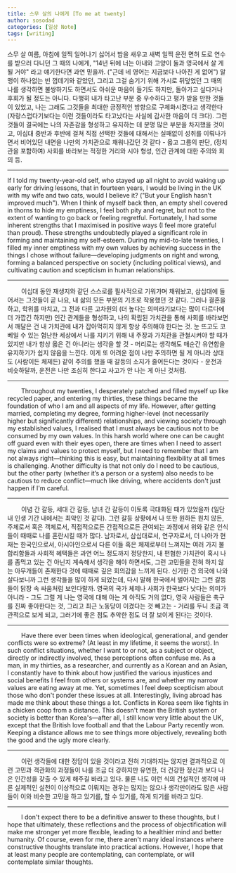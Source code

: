 ```yaml
---
title: 스무 살의 나에게 [To me at twenty]
author: sosodad
categories: [일상 Note]
tags: [writing]
---
```


스무 살 여름, 아침에 일찍 일어나기 싫어서 밤을 새우고 새벽 일찍 운전 면허 도로 연수를 받으러 다니던 그 때의 나에게, "14년 뒤에 너는 아내와 고양이 둘과 영국에서 살 게 될 거야" 라고 얘기한다면 과연 믿을까. ("근데 네 영어는 지금보다 나아진 게 없어") 알맹이 하나없는 빈 껍데기와 같았던, 그리고 그걸 숨기기 위해 가시로 뒤덮었던 그 때의 나를 생각하면 불쌍하기도 하면서도 아쉬운 마음이 들기도 하지만, 돌아가고 싶다거나 후회가 될 정도는 아니다. 다행히 내가 타고난 부분 중 우수하다고 평가 받을 만한 것들이 있었고, 나는 그래도 그것들을 최대한 긍정적인 방향으로 구체화시켰다고 생각한다 (자랑스럽다기보다는 이런 것들이라도 타고났다는 사실에 감사한 마음이 더 크다). 그런 것들이 결국에는 나의 자존감을 형성하고 유지하는 데 분명 많은 부분을 차지했을 것이고, 이십대 중반과 후반에 걸쳐 직접 선택한 것들에 대해서는 실패없이 성취를 이뤄나가면서 비어있던 내면을 나만의 가치관으로 채워나갔던 것 같다 - 옳고 그름의 판단, (정치관을 포함하여) 사회를 바라보는 적정한 거리와 시야 형성, 인간 관계에 대한 주의와 회의 등.
___
If I told my twenty-year-old self, who stayed up all night to avoid waking up early for driving lessons, that in fourteen years, I would be living in the UK with my wife and two cats, would I believe it? ("But your English hasn't improved much"). When I think of myself back then, an empty shell covered in thorns to hide my emptiness, I feel both pity and regret, but not to the extent of wanting to go back or feeling regretful. Fortunately, I had some inherent strengths that I maximised in positive ways (I feel more grateful than proud). These strengths undoubtedly played a significant role in forming and maintaining my self-esteem. During my mid-to-late twenties, I filled my inner emptiness with my own values by achieving success in the things I chose without failure—developing judgments on right and wrong, forming a balanced perspective on society (including political views), and cultivating caution and scepticism in human relationships.
___
&nbsp;&nbsp;&nbsp;&nbsp;&nbsp;&nbsp;&nbsp;&nbsp;이십대 동안 재생지와 같던 스스로를 필사적으로 기워가며 채워놨고, 삼십대에 들어서는 그것들이 곧 나요, 내 삶의 모든 부분의 기초로 작용했던 것 같다. 그러나 결혼을 하고, 학위를 마치고, 그 전과 다른 고차원의 (더 높다는 의미라기보다는 많이 다르다에 더 가깝긴 하지만) 인간 관계들을 형성하고, 나의 확립된 가치관을 통해 사회를 바라보면서 깨달은 건 내 가치관에 내가 잡아먹히지 않게 항상 주의해야 한다는 것. 눈 뜨고도 코 베일 수 있는 험난한 세상에서 나를 지키기 위해 내 주장과 가치관을 관철시켜야 할 때가 있지만 내가 항상 옳은 건 아니라는 생각을 할 것 - 머리로는 생각해도 매순간 유연함을 유지하기가 쉽지 않음을 느낀다. 이게 또 어려운 점이 나만 주의하면 될 게 아니라 상대도 (사람이든 체제든) 같이 주의를 했을 때 갈등의 소지가 줄어든다는 것이다 - 운전과 비슷하달까, 운전은 나만 조심히 한다고 사고가 안 나는 게 아닌 것처럼.
___
&nbsp;&nbsp;&nbsp;&nbsp;&nbsp;&nbsp;&nbsp;&nbsp;Throughout my twenties, I desperately patched and filled myself up like recycled paper, and entering my thirties, these things became the foundation of who I am and all aspects of my life. However, after getting married, completing my degree, forming higher-level (not necessarily higher but significantly different) relationships, and viewing society through my established values, I realised that I must always be cautious not to be consumed by my own values. In this harsh world where one can be caught off guard even with their eyes open, there are times when I need to assert my claims and values to protect myself, but I need to remember that I am not always right—thinking this is easy, but maintaining flexibility at all times is challenging. Another difficulty is that not only do I need to be cautious, but the other party (whether it’s a person or a system) also needs to be cautious to reduce conflict—much like driving, where accidents don't just happen if I'm careful.
___
&nbsp;&nbsp;&nbsp;&nbsp;&nbsp;&nbsp;&nbsp;&nbsp;이념 간 갈등, 세대 간 갈등, 남녀 간 갈등이 이토록 극대화된 때가 있었을까 (일단 내 인생 기간 내에서는 최악인 것 같다). 그런 갈등 상황에서 나 또한 원하든 원치 않든, 주체로서 혹은 객체로서, 직접적으로든 간접적으로든 관여되는 과정에서 위와 같은 인식들이 때때로 나를 혼란시킬 때가 많다. 남자로서, 삼십대로서, 연구자로서, 더 나아가 현재는 한국인으로서, 아시아인으로서 다른 이들 혹은 체제로부터 느껴지는 여러 가지 불합리함들과 사회적 혜택들은 과연 어느 정도까지 정당한지, 내 편협한 가치관이 혹시 나를 좀먹고 있는 건 아닌지 계속해서 생각을 해야 하면서도, 그런 고민들을 전혀 하지 않는 아무개들이 존재한다 것에 때때로 깊은 회의감을 느끼게 된다. 신기한 건 외국에 나와 살다보니까 그런 생각들을 많이 하게 되었는데, 다시 말해 한국에서 벌어지는 그런 갈등들이 닭장 속 싸움처럼 보인다랄까. 영국의 국가 체제나 사회가 한국보다 낫다는 의미가 아니라 - 그도 그럴 게 나는 영국에 대해 아는 게 아직도 거의 없다, 영국 사람들은 축구를 진짜 좋아한다는 것, 그리고 최근 노동당이 이겼다는 것 빼고는 - 거리를 두니 조금 객관적으로 보게 되고, 그러기에 좋은 점도 추악한 점도 더 잘 보이게 된다는 것이다.
___
&nbsp;&nbsp;&nbsp;&nbsp;&nbsp;&nbsp;&nbsp;&nbsp;Have there ever been times when ideological, generational, and gender conflicts were so extreme? (At least in my lifetime, it seems the worst). In such conflict situations, whether I want to or not, as a subject or object, directly or indirectly involved, these perceptions often confuse me. As a man, in my thirties, as a researcher, and currently as a Korean and an Asian, I constantly have to think about how justified the various injustices and social benefits I feel from others or systems are, and whether my narrow values are eating away at me. Yet, sometimes I feel deep scepticism about those who don't ponder these issues at all. Interestingly, living abroad has made me think about these things a lot. Conflicts in Korea seem like fights in a chicken coop from a distance. This doesn't mean the British system or society is better than Korea's—after all, I still know very little about the UK, except that the British love football and that the Labour Party recently won. Keeping a distance allows me to see things more objectively, revealing both the good and the ugly more clearly.
___
&nbsp;&nbsp;&nbsp;&nbsp;&nbsp;&nbsp;&nbsp;&nbsp;이런 생각들에 대한 정답이 있을 것이라고 전혀 기대하지는 않지만 결과적으로 이런 고민과 객관화의 과정들이 나를 조금 더 강하지만 유연한, 더 건강한 정신과 보다 나은 인간성을 갖출 수 있게 해주길 바라고 있다. 물론 나도 이런 식의 건설적인 생각에 따른 실제적인 실천이 이상적으로 이뤄지는 경우는 많지는 않으나 생각만이라도 많은 사람들이 이와 비슷한 고민을 하고 있기를, 할 수 있기를, 하게 되기를 바라고 있다.
___
&nbsp;&nbsp;&nbsp;&nbsp;&nbsp;&nbsp;&nbsp;&nbsp;I don't expect there to be a definitive answer to these thoughts, but I hope that ultimately, these reflections and the process of objectification will make me stronger yet more flexible, leading to a healthier mind and better humanity. Of course, even for me, there aren't many ideal instances where constructive thoughts translate into practical actions. However, I hope that at least many people are contemplating, can contemplate, or will contemplate similar thoughts.